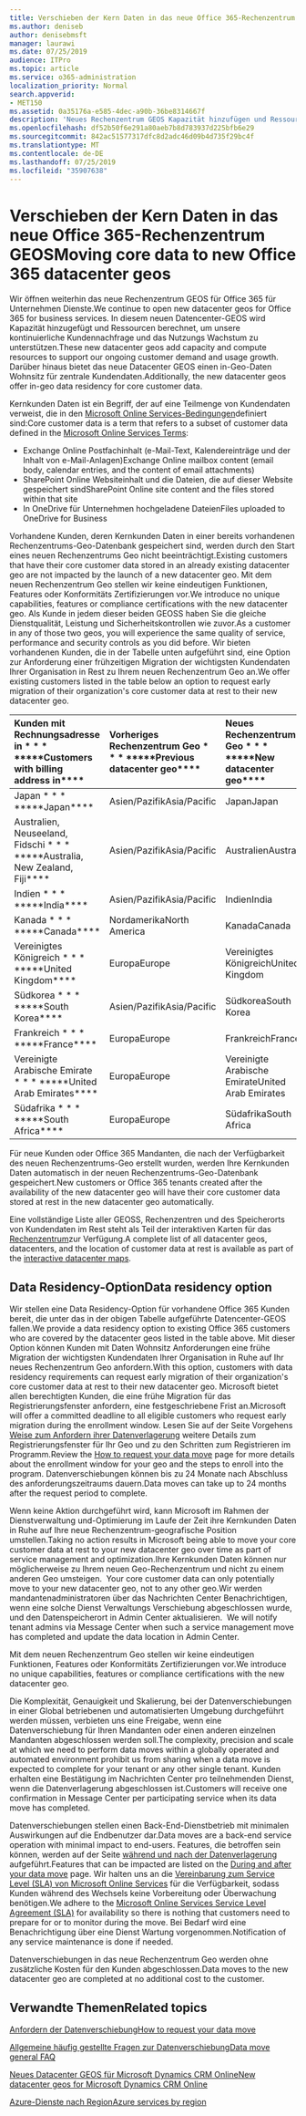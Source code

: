 ```yaml
---
title: Verschieben der Kern Daten in das neue Office 365-Rechenzentrum GEOS
ms.author: deniseb
author: denisebmsft
manager: laurawi
ms.date: 07/25/2019
audience: ITPro
ms.topic: article
ms.service: o365-administration
localization_priority: Normal
search.appverid:
- MET150
ms.assetid: 0a35176a-e585-4dec-a90b-36be8314667f
description: 'Neues Rechenzentrum GEOS Kapazität hinzufügen und Ressourcen berechnen, um unsere kontinuierliche Kundennachfrage und das Nutzungs Wachstum zu unterstützen. Darüber hinaus bietet das neue Datacenter GEOS einen in-Geo-Daten Wohnsitz für zentrale Kundendaten. Kernkunden Daten ist ein Begriff, der auf eine Teilmenge von Kundendaten verweist, die in den Microsoft Online Services-Bedingungen definiert sind: Exchange Online Postfachinhalt (e-Mail-Text, Kalendereinträge und der Inhalt von e-Mail-Anlagen) und SharePoint Online Websiteinhalt und die Dateien in dieser Website gespeichert und in OneDrive für Unternehmen hochgeladene Dateien.'
ms.openlocfilehash: df52b50f6e291a80aeb7b8d783937d225bfb6e29
ms.sourcegitcommit: 842ac51577317dfc8d2adc46d09b4d735f29bc4f
ms.translationtype: MT
ms.contentlocale: de-DE
ms.lasthandoff: 07/25/2019
ms.locfileid: "35907638"
---
```

# <a name="moving-core-data-to-new-office-365-datacenter-geos"></a><span data-ttu-id="8384d-105">Verschieben der Kern Daten in das neue Office 365-Rechenzentrum GEOS</span><span class="sxs-lookup"><span data-stu-id="8384d-105">Moving core data to new Office 365 datacenter geos</span></span>

<span data-ttu-id="8384d-106">Wir öffnen weiterhin das neue Rechenzentrum GEOS für Office 365 für Unternehmen Dienste.</span><span class="sxs-lookup"><span data-stu-id="8384d-106">We continue to open new datacenter geos for Office 365 for business services.</span></span> <span data-ttu-id="8384d-107">In diesem neuen Datencenter-GEOS wird Kapazität hinzugefügt und Ressourcen berechnet, um unsere kontinuierliche Kundennachfrage und das Nutzungs Wachstum zu unterstützen.</span><span class="sxs-lookup"><span data-stu-id="8384d-107">These new datacenter geos add capacity and compute resources to support our ongoing customer demand and usage growth.</span></span> <span data-ttu-id="8384d-108">Darüber hinaus bietet das neue Datacenter GEOS einen in-Geo-Daten Wohnsitz für zentrale Kundendaten.</span><span class="sxs-lookup"><span data-stu-id="8384d-108">Additionally, the new datacenter geos offer in-geo data residency for core customer data.</span></span> 

<span data-ttu-id="8384d-109">Kernkunden Daten ist ein Begriff, der auf eine Teilmenge von Kundendaten verweist, die in den [Microsoft Online Services-Bedingungen](https://go.microsoft.com/fwlink/p/?LinkID=249048)definiert sind:</span><span class="sxs-lookup"><span data-stu-id="8384d-109">Core customer data is a term that refers to a subset of customer data defined in the [Microsoft Online Services Terms](https://go.microsoft.com/fwlink/p/?LinkID=249048):</span></span> 
- <span data-ttu-id="8384d-110">Exchange Online Postfachinhalt (e-Mail-Text, Kalendereinträge und der Inhalt von e-Mail-Anlagen)</span><span class="sxs-lookup"><span data-stu-id="8384d-110">Exchange Online mailbox content (email body, calendar entries, and the content of email attachments)</span></span>
- <span data-ttu-id="8384d-111">SharePoint Online Websiteinhalt und die Dateien, die auf dieser Website gespeichert sind</span><span class="sxs-lookup"><span data-stu-id="8384d-111">SharePoint Online site content and the files stored within that site</span></span>
- <span data-ttu-id="8384d-112">In OneDrive für Unternehmen hochgeladene Dateien</span><span class="sxs-lookup"><span data-stu-id="8384d-112">Files uploaded to OneDrive for Business</span></span> 
  
<span data-ttu-id="8384d-113">Vorhandene Kunden, deren Kernkunden Daten in einer bereits vorhandenen Rechenzentrums-Geo-Datenbank gespeichert sind, werden durch den Start eines neuen Rechenzentrums Geo nicht beeinträchtigt.</span><span class="sxs-lookup"><span data-stu-id="8384d-113">Existing customers that have their core customer data stored in an already existing datacenter geo are not impacted by the launch of a new datacenter geo.</span></span> <span data-ttu-id="8384d-114">Mit dem neuen Rechenzentrum Geo stellen wir keine eindeutigen Funktionen, Features oder Konformitäts Zertifizierungen vor.</span><span class="sxs-lookup"><span data-stu-id="8384d-114">We introduce no unique capabilities, features or compliance certifications with the new datacenter geo.</span></span> <span data-ttu-id="8384d-115">Als Kunde in jedem dieser beiden GEOSS haben Sie die gleiche Dienstqualität, Leistung und Sicherheitskontrollen wie zuvor.</span><span class="sxs-lookup"><span data-stu-id="8384d-115">As a customer in any of those two geos, you will experience the same quality of service, performance and security controls as you did before.</span></span> <span data-ttu-id="8384d-116">Wir bieten vorhandenen Kunden, die in der Tabelle unten aufgeführt sind, eine Option zur Anforderung einer frühzeitigen Migration der wichtigsten Kundendaten Ihrer Organisation in Rest zu Ihrem neuen Rechenzentrum Geo an.</span><span class="sxs-lookup"><span data-stu-id="8384d-116">We offer existing customers listed in the table below an option to request early migration of their organization's core customer data at rest to their new datacenter geo.</span></span>
  
|<span data-ttu-id="8384d-117">Kunden mit Rechnungsadresse in \* \* \* \*</span><span class="sxs-lookup"><span data-stu-id="8384d-117">\*\*\*\*Customers with billing address in\*\*\*\*</span></span>|<span data-ttu-id="8384d-118">Vorheriges Rechenzentrum Geo \* \* \* \*</span><span class="sxs-lookup"><span data-stu-id="8384d-118">\*\*\*\*Previous datacenter geo\*\*\*\*</span></span>|<span data-ttu-id="8384d-119">Neues Rechenzentrum Geo \* \* \* \*</span><span class="sxs-lookup"><span data-stu-id="8384d-119">\*\*\*\*New datacenter geo\*\*\*\*</span></span>|<span data-ttu-id="8384d-120">Geo verfügbar seit \* \* \* \*</span><span class="sxs-lookup"><span data-stu-id="8384d-120">\*\*\*\*Geo available since\*\*\*\*</span></span>|
|:-----|:-----|:-----|:-----|
|<span data-ttu-id="8384d-121">Japan \* \* \* \*</span><span class="sxs-lookup"><span data-stu-id="8384d-121">\*\*\*\*Japan\*\*\*\*</span></span>| <span data-ttu-id="8384d-122">Asien/Pazifik</span><span class="sxs-lookup"><span data-stu-id="8384d-122">Asia/Pacific</span></span> | <span data-ttu-id="8384d-123">Japan</span><span class="sxs-lookup"><span data-stu-id="8384d-123">Japan</span></span> | <span data-ttu-id="8384d-124">Dezember 2014</span><span class="sxs-lookup"><span data-stu-id="8384d-124">December 2014</span></span> |
|<span data-ttu-id="8384d-125">Australien, Neuseeland, Fidschi \* \* \* \*</span><span class="sxs-lookup"><span data-stu-id="8384d-125">\*\*\*\*Australia, New Zealand, Fiji\*\*\*\*</span></span>| <span data-ttu-id="8384d-126">Asien/Pazifik</span><span class="sxs-lookup"><span data-stu-id="8384d-126">Asia/Pacific</span></span> | <span data-ttu-id="8384d-127">Australien</span><span class="sxs-lookup"><span data-stu-id="8384d-127">Australia</span></span> | <span data-ttu-id="8384d-128">März 2015</span><span class="sxs-lookup"><span data-stu-id="8384d-128">March 2015</span></span> |
|<span data-ttu-id="8384d-129">Indien \* \* \* \*</span><span class="sxs-lookup"><span data-stu-id="8384d-129">\*\*\*\*India\*\*\*\*</span></span>| <span data-ttu-id="8384d-130">Asien/Pazifik</span><span class="sxs-lookup"><span data-stu-id="8384d-130">Asia/Pacific</span></span> | <span data-ttu-id="8384d-131">Indien</span><span class="sxs-lookup"><span data-stu-id="8384d-131">India</span></span> | <span data-ttu-id="8384d-132">Oktober 2015</span><span class="sxs-lookup"><span data-stu-id="8384d-132">October 2015</span></span> |
|<span data-ttu-id="8384d-133">Kanada \* \* \* \*</span><span class="sxs-lookup"><span data-stu-id="8384d-133">\*\*\*\*Canada\*\*\*\*</span></span>| <span data-ttu-id="8384d-134">Nordamerika</span><span class="sxs-lookup"><span data-stu-id="8384d-134">North America</span></span> | <span data-ttu-id="8384d-135">Kanada</span><span class="sxs-lookup"><span data-stu-id="8384d-135">Canada</span></span> | <span data-ttu-id="8384d-136">Mai 2016</span><span class="sxs-lookup"><span data-stu-id="8384d-136">May 2016</span></span> |
|<span data-ttu-id="8384d-137">Vereinigtes Königreich \* \* \* \*</span><span class="sxs-lookup"><span data-stu-id="8384d-137">\*\*\*\*United Kingdom\*\*\*\*</span></span>| <span data-ttu-id="8384d-138">Europa</span><span class="sxs-lookup"><span data-stu-id="8384d-138">Europe</span></span> | <span data-ttu-id="8384d-139">Vereinigtes Königreich</span><span class="sxs-lookup"><span data-stu-id="8384d-139">United Kingdom</span></span> | <span data-ttu-id="8384d-140">September 2016</span><span class="sxs-lookup"><span data-stu-id="8384d-140">September 2016</span></span> |
|<span data-ttu-id="8384d-141">Südkorea \* \* \* \*</span><span class="sxs-lookup"><span data-stu-id="8384d-141">\*\*\*\*South Korea\*\*\*\*</span></span>| <span data-ttu-id="8384d-142">Asien/Pazifik</span><span class="sxs-lookup"><span data-stu-id="8384d-142">Asia/Pacific</span></span> | <span data-ttu-id="8384d-143">Südkorea</span><span class="sxs-lookup"><span data-stu-id="8384d-143">South Korea</span></span> | <span data-ttu-id="8384d-144">April 2017</span><span class="sxs-lookup"><span data-stu-id="8384d-144">April 2017</span></span> |
|<span data-ttu-id="8384d-145">Frankreich \* \* \* \*</span><span class="sxs-lookup"><span data-stu-id="8384d-145">\*\*\*\*France\*\*\*\*</span></span>| <span data-ttu-id="8384d-146">Europa</span><span class="sxs-lookup"><span data-stu-id="8384d-146">Europe</span></span> | <span data-ttu-id="8384d-147">Frankreich</span><span class="sxs-lookup"><span data-stu-id="8384d-147">France</span></span> | <span data-ttu-id="8384d-148">März 2018</span><span class="sxs-lookup"><span data-stu-id="8384d-148">March 2018</span></span> |
|<span data-ttu-id="8384d-149">Vereinigte Arabische Emirate \* \* \* \*</span><span class="sxs-lookup"><span data-stu-id="8384d-149">\*\*\*\*United Arab Emirates\*\*\*\*</span></span>| <span data-ttu-id="8384d-150">Europa</span><span class="sxs-lookup"><span data-stu-id="8384d-150">Europe</span></span> | <span data-ttu-id="8384d-151">Vereinigte Arabische Emirate</span><span class="sxs-lookup"><span data-stu-id="8384d-151">United Arab Emirates</span></span> | <span data-ttu-id="8384d-152">Juni 2019</span><span class="sxs-lookup"><span data-stu-id="8384d-152">June 2019</span></span> |
|<span data-ttu-id="8384d-153">Südafrika \* \* \* \*</span><span class="sxs-lookup"><span data-stu-id="8384d-153">\*\*\*\*South Africa\*\*\*\*</span></span>| <span data-ttu-id="8384d-154">Europa</span><span class="sxs-lookup"><span data-stu-id="8384d-154">Europe</span></span> | <span data-ttu-id="8384d-155">Südafrika</span><span class="sxs-lookup"><span data-stu-id="8384d-155">South Africa</span></span> | <span data-ttu-id="8384d-156">Juli 2019</span><span class="sxs-lookup"><span data-stu-id="8384d-156">July 2019</span></span> |
  
<span data-ttu-id="8384d-157">Für neue Kunden oder Office 365 Mandanten, die nach der Verfügbarkeit des neuen Rechenzentrums-Geo erstellt wurden, werden Ihre Kernkunden Daten automatisch in der neuen Rechenzentrums-Geo-Datenbank gespeichert.</span><span class="sxs-lookup"><span data-stu-id="8384d-157">New customers or Office 365 tenants created after the availability of the new datacenter geo will have their core customer data stored at rest in the new datacenter geo automatically.</span></span>
  
<span data-ttu-id="8384d-158">Eine vollständige Liste aller GEOSS, Rechenzentren und des Speicherorts von Kundendaten im Rest steht als Teil der interaktiven Karten für das [Rechenzentrum](https://office.com/datamaps)zur Verfügung.</span><span class="sxs-lookup"><span data-stu-id="8384d-158">A complete list of all datacenter geos, datacenters, and the location of customer data at rest is available as part of the [interactive datacenter maps](https://office.com/datamaps).</span></span> 
  
## <a name="data-residency-option"></a><span data-ttu-id="8384d-159">Data Residency-Option</span><span class="sxs-lookup"><span data-stu-id="8384d-159">Data residency option</span></span>

<span data-ttu-id="8384d-160">Wir stellen eine Data Residency-Option für vorhandene Office 365 Kunden bereit, die unter das in der obigen Tabelle aufgeführte Datencenter-GEOS fallen.</span><span class="sxs-lookup"><span data-stu-id="8384d-160">We provide a data residency option to existing Office 365 customers who are covered by the datacenter geos listed in the table above.</span></span> <span data-ttu-id="8384d-161">Mit dieser Option können Kunden mit Daten Wohnsitz Anforderungen eine frühe Migration der wichtigsten Kundendaten Ihrer Organisation in Ruhe auf Ihr neues Rechenzentrum Geo anfordern.</span><span class="sxs-lookup"><span data-stu-id="8384d-161">With this option, customers with data residency requirements can request early migration of their organization's core customer data at rest to their new datacenter geo.</span></span>  <span data-ttu-id="8384d-162">Microsoft bietet allen berechtigten Kunden, die eine frühe Migration für das Registrierungsfenster anfordern, eine festgeschriebene Frist an.</span><span class="sxs-lookup"><span data-stu-id="8384d-162">Microsoft will offer a committed deadline to all eligible customers who request early migration during the enrollment window.</span></span>  <span data-ttu-id="8384d-163">Lesen Sie auf der Seite Vorgehens [Weise zum Anfordern ihrer Datenverlagerung](request-your-data-move.md) weitere Details zum Registrierungsfenster für Ihr Geo und zu den Schritten zum Registrieren im Programm.</span><span class="sxs-lookup"><span data-stu-id="8384d-163">Review the [How to request your data move](request-your-data-move.md) page for more details about the enrollment window for your geo and the steps to enroll into the program.</span></span>  <span data-ttu-id="8384d-164">Datenverschiebungen können bis zu 24 Monate nach Abschluss des anforderungszeitraums dauern.</span><span class="sxs-lookup"><span data-stu-id="8384d-164">Data moves can take up to 24 months after the request period to complete.</span></span>

<span data-ttu-id="8384d-165">Wenn keine Aktion durchgeführt wird, kann Microsoft im Rahmen der Dienstverwaltung und-Optimierung im Laufe der Zeit ihre Kernkunden Daten in Ruhe auf Ihre neue Rechenzentrum-geografische Position umstellen.</span><span class="sxs-lookup"><span data-stu-id="8384d-165">Taking no action results in Microsoft being able to move your core customer data at rest to your new datacenter geo over time as part of service management and optimization.</span></span><span data-ttu-id="8384d-166">Ihre Kernkunden Daten können nur möglicherweise zu Ihrem neuen Geo-Rechenzentrum und nicht zu einem anderen Geo umsteigen.</span><span class="sxs-lookup"><span data-stu-id="8384d-166">  Your core customer data can only potentially move to your new datacenter geo, not to any other geo.</span></span><span data-ttu-id="8384d-167">Wir werden mandantenadministratoren über das Nachrichten Center Benachrichtigen, wenn eine solche Dienst Verwaltungs Verschiebung abgeschlossen wurde, und den Datenspeicherort in Admin Center aktualisieren.</span><span class="sxs-lookup"><span data-stu-id="8384d-167">  We will notify tenant admins via Message Center when such a service management move has completed and update the data location in Admin Center.</span></span>
   
<span data-ttu-id="8384d-168">Mit dem neuen Rechenzentrum Geo stellen wir keine eindeutigen Funktionen, Features oder Konformitäts Zertifizierungen vor.</span><span class="sxs-lookup"><span data-stu-id="8384d-168">We introduce no unique capabilities, features or compliance certifications with the new datacenter geo.</span></span>
    
<span data-ttu-id="8384d-169">Die Komplexität, Genauigkeit und Skalierung, bei der Datenverschiebungen in einer Global betriebenen und automatisierten Umgebung durchgeführt werden müssen, verbieten uns eine Freigabe, wenn eine Datenverschiebung für Ihren Mandanten oder einen anderen einzelnen Mandanten abgeschlossen werden soll.</span><span class="sxs-lookup"><span data-stu-id="8384d-169">The complexity, precision and scale at which we need to perform data moves within a globally operated and automated environment prohibit us from sharing when a data move is expected to complete for your tenant or any other single tenant.</span></span> <span data-ttu-id="8384d-170">Kunden erhalten eine Bestätigung im Nachrichten Center pro teilnehmenden Dienst, wenn die Datenverlagerung abgeschlossen ist.</span><span class="sxs-lookup"><span data-stu-id="8384d-170">Customers will receive one confirmation in Message Center per participating service when its data move has completed.</span></span> 
    
<span data-ttu-id="8384d-171">Datenverschiebungen stellen einen Back-End-Dienstbetrieb mit minimalen Auswirkungen auf die Endbenutzer dar.</span><span class="sxs-lookup"><span data-stu-id="8384d-171">Data moves are a back-end service operation with minimal impact to end-users.</span></span> <span data-ttu-id="8384d-172">Features, die betroffen sein können, werden auf der Seite [während und nach der Datenverlagerung](during-and-after-your-data-move.md) aufgeführt.</span><span class="sxs-lookup"><span data-stu-id="8384d-172">Features that can be impacted are listed on the [During and after your data move](during-and-after-your-data-move.md) page.</span></span> <span data-ttu-id="8384d-173">Wir halten uns an die [Vereinbarung zum Service Level (SLA) von Microsoft Online Services](https://go.microsoft.com/fwlink/p/?LinkId=523897) für die Verfügbarkeit, sodass Kunden während des Wechsels keine Vorbereitung oder Überwachung benötigen.</span><span class="sxs-lookup"><span data-stu-id="8384d-173">We adhere to the [Microsoft Online Services Service Level Agreement (SLA)](https://go.microsoft.com/fwlink/p/?LinkId=523897) for availability so there is nothing that customers need to prepare for or to monitor during the move.</span></span> <span data-ttu-id="8384d-174">Bei Bedarf wird eine Benachrichtigung über eine Dienst Wartung vorgenommen.</span><span class="sxs-lookup"><span data-stu-id="8384d-174">Notification of any service maintenance is done if needed.</span></span> 

<span data-ttu-id="8384d-175">Datenverschiebungen in das neue Rechenzentrum Geo werden ohne zusätzliche Kosten für den Kunden abgeschlossen.</span><span class="sxs-lookup"><span data-stu-id="8384d-175">Data moves to the new datacenter geo are completed at no additional cost to the customer.</span></span>
    
## <a name="related-topics"></a><span data-ttu-id="8384d-176">Verwandte Themen</span><span class="sxs-lookup"><span data-stu-id="8384d-176">Related topics</span></span> 
 
[<span data-ttu-id="8384d-177">Anfordern der Datenverschiebung</span><span class="sxs-lookup"><span data-stu-id="8384d-177">How to request your data move</span></span>](request-your-data-move.md)
    
[<span data-ttu-id="8384d-178">Allgemeine häufig gestellte Fragen zur Datenverschiebung</span><span class="sxs-lookup"><span data-stu-id="8384d-178">Data move general FAQ</span></span>](data-move-faq.md)
  
[<span data-ttu-id="8384d-179">Neues Datacenter GEOS für Microsoft Dynamics CRM Online</span><span class="sxs-lookup"><span data-stu-id="8384d-179">New datacenter geos for Microsoft Dynamics CRM Online</span></span>](https://go.microsoft.com/fwlink/p/?Linkid=615924)
  
[<span data-ttu-id="8384d-180">Azure-Dienste nach Region</span><span class="sxs-lookup"><span data-stu-id="8384d-180">Azure services by region</span></span>](https://azure.microsoft.com/en-us/regions/)
